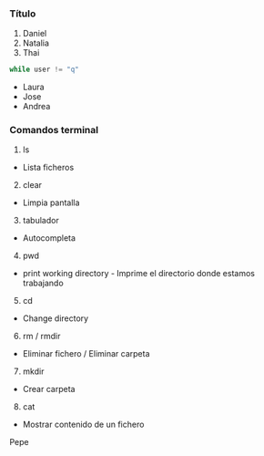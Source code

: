 ### Título
1. Daniel
2. Natalia
3. Thai


```python
while user != "q"
```

* Laura
* Jose
* Andrea


### Comandos terminal

1. ls 
* Lista ficheros
2. clear
* Limpia pantalla
3. tabulador
* Autocompleta
4. pwd
* print working directory - Imprime el directorio donde estamos trabajando
5. cd
* Change directory
6. rm / rmdir
* Eliminar fichero / Eliminar carpeta
7. mkdir
* Crear carpeta
8. cat
* Mostrar contenido de un fichero

Pepe


